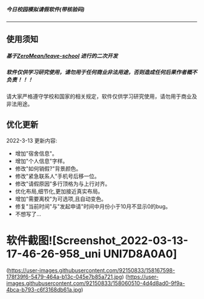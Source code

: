 ##### 今日校园模拟请假软件(带核验码)

---



##  **使用须知**

##### 基于[ZeroMean/leave-school](https://github.com/ZeroMean/leave-school) 进行的二次开发

##### 软件仅供学习研究使用，请勿用于任何商业非法用途，否则造成任何后果作者概不负责！！！

请大家严格遵守学校和国家的相关规定，软件仅供学习研究使用，请勿用于商业及非法用途。





##  优化更新

2022-3-13 更新内容:

 - 增加"宿舍信息"。
 - 增加"个人信息"字样。
 - 修改"如何销假?"背景颜色。
 - 修改"紧急联系人"手机号后移一位。
 - 修改"请假原因"多行顶格为与上行对齐。
 - 优化布局,细节化,更加接近真实布局。
 - 增加"需要离校"为可选项,且自动变色。
 - 修复"当前时间"与"发起申请"时间中月份小于10月不显示0的bug。
 - 不想写了...

# 软件截图![Screenshot_2022-03-13-17-46-26-958_uni UNI7D8A0A0]

(https://user-images.githubusercontent.com/92150833/158167598-178f39f6-5479-464a-b13c-045e7b85a721.jpg)
(https://user-images.githubusercontent.com/92150833/158060510-4d4d8ad0-9f9a-4bca-b793-c6f3168db61a.jpg)
